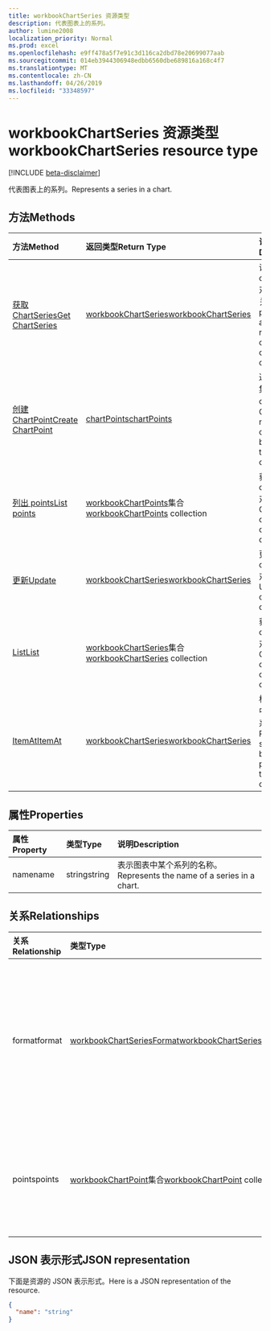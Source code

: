 ```yaml
---
title: workbookChartSeries 资源类型
description: 代表图表上的系列。
author: lumine2008
localization_priority: Normal
ms.prod: excel
ms.openlocfilehash: e9ff478a5f7e91c3d116ca2dbd78e20699077aab
ms.sourcegitcommit: 014eb3944306948edbb6560dbe689816a168c4f7
ms.translationtype: MT
ms.contentlocale: zh-CN
ms.lasthandoff: 04/26/2019
ms.locfileid: "33348597"
---
```

# <a name="workbookchartseries-resource-type"></a><span data-ttu-id="bf25f-103">workbookChartSeries 资源类型</span><span class="sxs-lookup"><span data-stu-id="bf25f-103">workbookChartSeries resource type</span></span>

[!INCLUDE [beta-disclaimer](../../includes/beta-disclaimer.md)]

<span data-ttu-id="bf25f-104">代表图表上的系列。</span><span class="sxs-lookup"><span data-stu-id="bf25f-104">Represents a series in a chart.</span></span>


## <a name="methods"></a><span data-ttu-id="bf25f-105">方法</span><span class="sxs-lookup"><span data-stu-id="bf25f-105">Methods</span></span>

| <span data-ttu-id="bf25f-106">方法</span><span class="sxs-lookup"><span data-stu-id="bf25f-106">Method</span></span>           | <span data-ttu-id="bf25f-107">返回类型</span><span class="sxs-lookup"><span data-stu-id="bf25f-107">Return Type</span></span>    |<span data-ttu-id="bf25f-108">说明</span><span class="sxs-lookup"><span data-stu-id="bf25f-108">Description</span></span>|
|:---------------|:--------|:----------|
|[<span data-ttu-id="bf25f-109">获取 ChartSeries</span><span class="sxs-lookup"><span data-stu-id="bf25f-109">Get ChartSeries</span></span>](../api/chartseries-get.md) | [<span data-ttu-id="bf25f-110">workbookChartSeries</span><span class="sxs-lookup"><span data-stu-id="bf25f-110">workbookChartSeries</span></span>](workbookchartseries.md) |<span data-ttu-id="bf25f-111">读取 chartSeries 对象的属性和关系。</span><span class="sxs-lookup"><span data-stu-id="bf25f-111">Read properties and relationships of chartSeries object.</span></span>|
|[<span data-ttu-id="bf25f-112">创建 ChartPoint</span><span class="sxs-lookup"><span data-stu-id="bf25f-112">Create ChartPoint</span></span>](../api/chartseries-post-points.md) |[<span data-ttu-id="bf25f-113">chartPoints</span><span class="sxs-lookup"><span data-stu-id="bf25f-113">chartPoints</span></span>](workbookchartpoint.md)| <span data-ttu-id="bf25f-114">通过发布到点集合创建新的 chartPoint。</span><span class="sxs-lookup"><span data-stu-id="bf25f-114">Create a new chartPoint by posting to the points collection.</span></span>|
|[<span data-ttu-id="bf25f-115">列出 points</span><span class="sxs-lookup"><span data-stu-id="bf25f-115">List points</span></span>](../api/chartseries-list-points.md) |<span data-ttu-id="bf25f-116">[workbookChartPoints](workbookchartpoint.md)集合</span><span class="sxs-lookup"><span data-stu-id="bf25f-116">[workbookChartPoints](workbookchartpoint.md) collection</span></span>| <span data-ttu-id="bf25f-117">获取 chartPoints 对象集合。</span><span class="sxs-lookup"><span data-stu-id="bf25f-117">Get a chartPoints object collection.</span></span>|
|[<span data-ttu-id="bf25f-118">更新</span><span class="sxs-lookup"><span data-stu-id="bf25f-118">Update</span></span>](../api/chartseries-update.md) | [<span data-ttu-id="bf25f-119">workbookChartSeries</span><span class="sxs-lookup"><span data-stu-id="bf25f-119">workbookChartSeries</span></span>](workbookchartseries.md) |<span data-ttu-id="bf25f-120">更新 chartSeries 对象。</span><span class="sxs-lookup"><span data-stu-id="bf25f-120">Update chartSeries object.</span></span> |
|[<span data-ttu-id="bf25f-121">List</span><span class="sxs-lookup"><span data-stu-id="bf25f-121">List</span></span>](../api/chartseries-list.md) | <span data-ttu-id="bf25f-122">[workbookChartSeries](workbookchartseries.md)集合</span><span class="sxs-lookup"><span data-stu-id="bf25f-122">[workbookChartSeries](workbookchartseries.md) collection</span></span> |<span data-ttu-id="bf25f-123">获取 chartSeries 对象集合。</span><span class="sxs-lookup"><span data-stu-id="bf25f-123">Get chartSeries object collection.</span></span> |
|[<span data-ttu-id="bf25f-124">ItemAt</span><span class="sxs-lookup"><span data-stu-id="bf25f-124">ItemAt</span></span>](../api/chartseriescollection-itemat.md)|[<span data-ttu-id="bf25f-125">workbookChartSeries</span><span class="sxs-lookup"><span data-stu-id="bf25f-125">workbookChartSeries</span></span>](workbookchartseries.md)|<span data-ttu-id="bf25f-126">根据其在集合中的位置检索系列</span><span class="sxs-lookup"><span data-stu-id="bf25f-126">Retrieves a series based on its position in the collection</span></span>|

## <a name="properties"></a><span data-ttu-id="bf25f-127">属性</span><span class="sxs-lookup"><span data-stu-id="bf25f-127">Properties</span></span>
| <span data-ttu-id="bf25f-128">属性</span><span class="sxs-lookup"><span data-stu-id="bf25f-128">Property</span></span>     | <span data-ttu-id="bf25f-129">类型</span><span class="sxs-lookup"><span data-stu-id="bf25f-129">Type</span></span>   |<span data-ttu-id="bf25f-130">说明</span><span class="sxs-lookup"><span data-stu-id="bf25f-130">Description</span></span>|
|:---------------|:--------|:----------|
|<span data-ttu-id="bf25f-131">name</span><span class="sxs-lookup"><span data-stu-id="bf25f-131">name</span></span>|<span data-ttu-id="bf25f-132">string</span><span class="sxs-lookup"><span data-stu-id="bf25f-132">string</span></span>|<span data-ttu-id="bf25f-133">表示图表中某个系列的名称。</span><span class="sxs-lookup"><span data-stu-id="bf25f-133">Represents the name of a series in a chart.</span></span>|

## <a name="relationships"></a><span data-ttu-id="bf25f-134">关系</span><span class="sxs-lookup"><span data-stu-id="bf25f-134">Relationships</span></span>
| <span data-ttu-id="bf25f-135">关系</span><span class="sxs-lookup"><span data-stu-id="bf25f-135">Relationship</span></span> | <span data-ttu-id="bf25f-136">类型</span><span class="sxs-lookup"><span data-stu-id="bf25f-136">Type</span></span>   |<span data-ttu-id="bf25f-137">说明</span><span class="sxs-lookup"><span data-stu-id="bf25f-137">Description</span></span>|
|:---------------|:--------|:----------|
|<span data-ttu-id="bf25f-138">format</span><span class="sxs-lookup"><span data-stu-id="bf25f-138">format</span></span>|[<span data-ttu-id="bf25f-139">workbookChartSeriesFormat</span><span class="sxs-lookup"><span data-stu-id="bf25f-139">workbookChartSeriesFormat</span></span>](workbookchartseriesformat.md)|<span data-ttu-id="bf25f-p101">表示图表系列的格式，包括填充和线条格式。只读。</span><span class="sxs-lookup"><span data-stu-id="bf25f-p101">Represents the formatting of a chart series, which includes fill and line formatting. Read-only.</span></span>|
|<span data-ttu-id="bf25f-142">points</span><span class="sxs-lookup"><span data-stu-id="bf25f-142">points</span></span>|<span data-ttu-id="bf25f-143">[workbookChartPoint](workbookchartpoint.md)集合</span><span class="sxs-lookup"><span data-stu-id="bf25f-143">[workbookChartPoint](workbookchartpoint.md) collection</span></span>|<span data-ttu-id="bf25f-144">表示系列中所有数据点的集合。</span><span class="sxs-lookup"><span data-stu-id="bf25f-144">Represents a collection of all points in the series.</span></span> <span data-ttu-id="bf25f-145">只读。</span><span class="sxs-lookup"><span data-stu-id="bf25f-145">Read-only.</span></span>|

## <a name="json-representation"></a><span data-ttu-id="bf25f-146">JSON 表示形式</span><span class="sxs-lookup"><span data-stu-id="bf25f-146">JSON representation</span></span>

<span data-ttu-id="bf25f-147">下面是资源的 JSON 表示形式。</span><span class="sxs-lookup"><span data-stu-id="bf25f-147">Here is a JSON representation of the resource.</span></span>

<!-- {
  "blockType": "resource",
  "baseType": "microsoft.graph.entity",
  "optionalProperties": [

  ],
  "@odata.type": "microsoft.graph.workbookChartSeries"
}-->

```json
{
  "name": "string"
}

```

<!-- uuid: 8fcb5dbc-d5aa-4681-8e31-b001d5168d79
2015-10-25 14:57:30 UTC -->
<!--
{
  "type": "#page.annotation",
  "description": "ChartSeries resource",
  "keywords": "",
  "section": "documentation",
  "tocPath": "",
  "suppressions": []
}
-->
